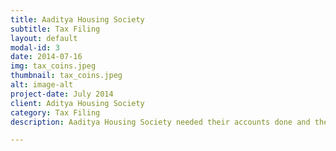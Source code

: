 ```yaml
---
title: Aaditya Housing Society
subtitle: Tax Filing
layout: default
modal-id: 3
date: 2014-07-16
img: tax_coins.jpeg
thumbnail: tax_coins.jpeg
alt: image-alt
project-date: July 2014
client: Aditya Housing Society
category: Tax Filing
description: Aaditya Housing Society needed their accounts done and their taxes filed.

---
```

